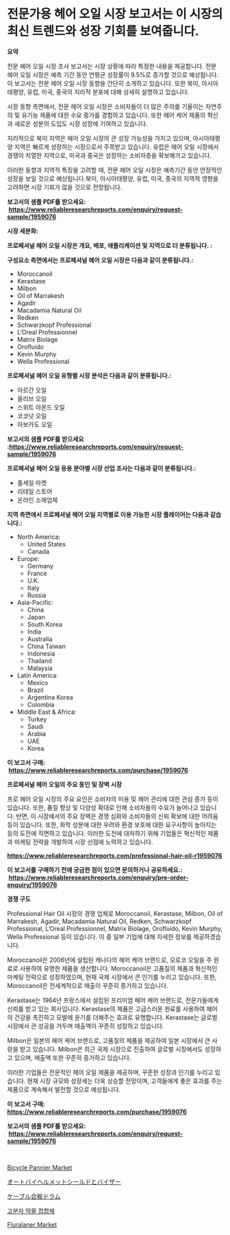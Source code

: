 <p><h1>전문가용 헤어 오일 시장 보고서는 이 시장의 최신 트렌드와 성장 기회를 보여줍니다.</h1></p><p><strong>요약</strong></p>
<p><p>전문 헤어 오일 시장 조사 보고서는 시장 상황에 따라 특정한 내용을 제공합니다. 전문 헤어 오일 시장은 예측 기간 동안 연평균 성장률이 9.5%로 증가할 것으로 예상됩니다. 이 보고서는 전문 헤어 오일 시장 동향을 간단히 소개하고 있습니다. 또한 북미, 아시아태평양, 유럽, 미국, 중국의 지리적 분포에 대해 상세히 설명하고 있습니다.</p><p>시장 동향 측면에서, 전문 헤어 오일 시장은 소비자들이 더 많은 주의를 기울이는 자연주의 및 유기농 제품에 대한 수요 증가를 경험하고 있습니다. 또한 헤어 케어 제품의 혁신과 새로운 성분의 도입도 시장 성장에 기여하고 있습니다.</p><p>지리적으로 북미 지역은 헤어 오일 시장의 큰 성장 가능성을 가지고 있으며, 아시아태평양 지역은 빠르게 성장하는 시장으로서 주목받고 있습니다. 유럽은 헤어 오일 시장에서 경쟁이 치열한 지역으로, 미국과 중국은 성장하는 소비자층을 확보해가고 있습니다.</p><p>이러한 동향과 지역적 특징을 고려할 때, 전문 헤어 오일 시장은 예측기간 동안 안정적인 성장을 보일 것으로 예상됩니다.북미, 아시아태평양, 유럽, 미국, 중국의 지역적 영향을 고려하면 시장 기회가 많을 것으로 전망됩니다.</p></p>
<p><strong>보고서의 샘플 PDF를 받으세요: &nbsp;<a href="https://www.reliableresearchreports.com/enquiry/request-sample/1959076">https://www.reliableresearchreports.com/enquiry/request-sample/1959076</a></strong></p>
<p><strong>시장 세분화:</strong></p>
<p><strong> 프로페셔널 헤어 오일 시장은 개요, 배포, 애플리케이션 및 지역으로 더 분류됩니다. :</strong></p>
<p><strong>구성요소 측면에서는 프로페셔널 헤어 오일 시장은 다음과 같이 분류됩니다.:</strong></p>
<p><ul><li>Moroccanoil</li><li>Kerastase</li><li>Milbon</li><li>Oil of Marrakesh</li><li>Agadir</li><li>Macadamia Natural Oil</li><li>Redken</li><li>Schwarzkopf Professional</li><li>L’Oreal Professionnel</li><li>Matrix Biolage</li><li>Orofluido</li><li>Kevin Murphy</li><li>Wella Professional</li></ul></p>
<p><strong> 프로페셔널 헤어 오일 유형별 시장 분석은 다음과 같이 분류됩니다.:</strong></p>
<p><ul><li>아르간 오일</li><li>올리브 오일</li><li>스위트 아몬드 오일</li><li>코코넛 오일</li><li>아보카도 오일</li></ul></p>
<p><strong>보고서의 샘플 PDF를 받으세요 :<a href="https://www.reliableresearchreports.com/enquiry/request-sample/1959076">https://www.reliableresearchreports.com/enquiry/request-sample/1959076</a></strong></p>
<p><strong> 프로페셔널 헤어 오일 응용 분야별 시장 산업 조사는 다음과 같이 분류됩니다.:</strong></p>
<p><ul><li>홀세일 마켓</li><li>리테일 스토어</li><li>온라인 소매업체</li></ul></p>
<p><strong>지역 측면에서 프로페셔널 헤어 오일 지역별로 이용 가능한 시장 플레이어는 다음과 같습니다.:</strong></p>
<p><ul>
    <li>
        North America:
        <ul>
            <li>United States</li>
            <li>Canada</li>
        </ul>
    </li>
    <li>
        Europe:
        <ul>
            <li>Germany</li>
            <li>France</li>
            <li>U.K.</li>
            <li>Italy</li>
            <li>Russia</li>
        </ul>
    </li>
    <li>
        Asia-Pacific:
        <ul>
            <li>China</li>
            <li>Japan</li>
            <li>South Korea</li>
            <li>India</li>
            <li>Australia</li>
            <li>China Taiwan</li>
            <li>Indonesia</li>
            <li>Thailand</li>
            <li>Malaysia</li>
        </ul>
    </li>
    <li>
        Latin America:
        <ul>
            <li>Mexico</li>
            <li>Brazil</li>
            <li>Argentina Korea</li>
            <li>Colombia</li>
        </ul>
    </li>
    <li>
        Middle East & Africa:
        <ul>
            <li>Turkey</li>
            <li>Saudi</li>
            <li>Arabia</li>
            <li>UAE</li>
            <li>Korea</li>
        </ul>
    </li>
    </ul></p>
<p><strong>이 보고서 구매: &nbsp;<a href="https://www.reliableresearchreports.com/purchase/1959076">https://www.reliableresearchreports.com/purchase/1959076</a></strong></p>
<p><strong>프로페셔널 헤어 오일의 주요 동인 및 장벽 시장</strong></p>
<p><p>프로 헤어 오일 시장의 주요 요인은 소비자의 미용 및 헤어 관리에 대한 관심 증가 등이 있습니다. 또한, 품질 향상 및 다양성 확대로 인해 소비자들의 수요가 늘어나고 있습니다. 반면, 이 시장에서의 주요 장벽은 경쟁 심화와 소비자들의 신뢰 확보에 대한 어려움 등이 있습니다. 또한, 화학 성분에 대한 우려와 환경 보호에 대한 요구사항이 높아지는 등의 도전에 직면하고 있습니다. 이러한 도전에 대처하기 위해 기업들은 혁신적인 제품과 마케팅 전략을 개발하여 시장 선점에 노력하고 있습니다.</p></p>
<p><strong><a href="https://www.reliableresearchreports.com/professional-hair-oil-r1959076">https://www.reliableresearchreports.com/professional-hair-oil-r1959076</a></strong></p>
<p><strong>이 보고서를 구매하기 전에 궁금한 점이 있으면 문의하거나 공유하세요.: &nbsp;<a href="https://www.reliableresearchreports.com/enquiry/pre-order-enquiry/1959076">https://www.reliableresearchreports.com/enquiry/pre-order-enquiry/1959076</a></strong></p>
<p><strong>경쟁 구도</strong></p>
<p><p>Professional Hair Oil 시장의 경쟁 업체로 Moroccanoil, Kerastase, Milbon, Oil of Marrakesh, Agadir, Macadamia Natural Oil, Redken, Schwarzkopf Professional, L’Oreal Professionnel, Matrix Biolage, Orofluido, Kevin Murphy, Wella Professional 등이 있습니다. 이 중 일부 기업에 대해 자세한 정보를 제공하겠습니다.</p><p>Moroccanoil은 2006년에 설립된 캐나다의 헤어 케어 브랜드로, 모로코 오일을 주 원료로 사용하여 유명한 제품을 생산합니다. Moroccanoil은 고품질의 제품과 혁신적인 마케팅 전략으로 성장하였으며, 현재 국제 시장에서 큰 인기를 누리고 있습니다. 또한, Moroccanoil은 전세계적으로 매출이 꾸준히 증가하고 있습니다.</p><p>Kerastase는 1964년 프랑스에서 설립된 프리미엄 헤어 케어 브랜드로, 전문가들에게 신뢰를 받고 있는 회사입니다. Kerastase의 제품은 고급스러운 원료를 사용하여 헤어의 건강을 촉진하고 모발에 윤기를 더해주는 효과로 유명합니다. Kerastase는 글로벌 시장에서 큰 성공을 거두며 매출액이 꾸준히 성장하고 있습니다.</p><p>Milbon은 일본의 헤어 케어 브랜드로, 고품질의 제품을 제공하여 일본 시장에서 큰 사랑을 받고 있습니다. Milbon은 최근 국제 시장으로 진출하여 글로벌 시장에서도 성장하고 있으며, 매출액 또한 꾸준히 증가하고 있습니다.</p><p>이러한 기업들은 전문적인 헤어 오일 제품을 제공하며, 꾸준한 성장과 인기를 누리고 있습니다. 현재 시장 규모와 성장세는 더욱 상승할 전망이며, 고객들에게 좋은 효과를 주는 제품으로 계속해서 발전할 것으로 예상됩니다.</p></p>
<p><strong>이 보고서 구매: &nbsp; <a href="https://www.reliableresearchreports.com/purchase/1959076">https://www.reliableresearchreports.com/purchase/1959076</a></strong></p>
<p><strong>보고서의 샘플 PDF를 받으세요: &nbsp;<a href="https://www.reliableresearchreports.com/enquiry/request-sample/1959076">https://www.reliableresearchreports.com/enquiry/request-sample/1959076</a></strong><strong></strong></p>
<p>&nbsp;</p>
<p><p><a href="https://issuu.com/reportprime-2/docs/bicycle-pannier-market-size-2030.pptx">Bicycle Pannier Market</a></p><p><a href="https://github.com/schmahlson/Market-Research-Report-List-1/blob/main/250244880129.md">オートバイヘルメットシールドとバイザー</a></p><p><a href="https://github.com/roulaayoub-saad/Market-Research-Report-List-1/blob/main/475797780128.md">ケーブル合板ドラム</a></p><p><a href="https://github.com/rcabello548/Market-Research-Report-List-1/blob/main/181022974810.md">고분자 약물 접합체</a></p><p><a href="https://www.linkedin.com/pulse/fluralaner-market-research-report-provides-thorough-industry-knxof">Fluralaner Market</a></p></p>